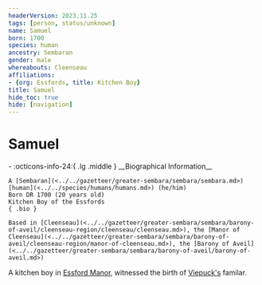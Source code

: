 ```yaml
---
headerVersion: 2023.11.25
tags: [person, status/unknown]
name: Samuel
born: 1700
species: human
ancestry: Sembaran
gender: male
whereabouts: Cleenseau
affiliations:
- {org: Essfords, title: Kitchen Boy}
title: Samuel
hide_toc: true
hide: [navigation]
---
```

# Samuel
<div class="grid cards ext-narrow-margin ext-one-column" markdown>
- :octicons-info-24:{ .lg .middle } __Biographical Information__

    A [Sembaran](<../../gazetteer/greater-sembara/sembara/sembara.md>) [human](<../../species/humans/humans.md>) (he/him)  
    Born DR 1700 (20 years old)  
    Kitchen Boy of the Essfords  
    { .bio }

    Based in [Cleenseau](<../../gazetteer/greater-sembara/sembara/barony-of-aveil/cleenseau-region/cleenseau/cleenseau.md>), the [Manor of Cleenseau](<../../gazetteer/greater-sembara/sembara/barony-of-aveil/cleenseau-region/manor-of-cleenseau.md>), the [Barony of Aveil](<../../gazetteer/greater-sembara/sembara/barony-of-aveil/barony-of-aveil.md>)
</div>


A kitchen boy in [Essford Manor](<../../gazetteer/greater-sembara/sembara/barony-of-aveil/cleenseau-region/cleenseau/essford-manor.md>), witnessed the birth of [Viepuck's](<../pcs/cleenseau/viepuck.md>) familar.
